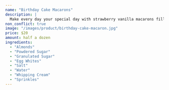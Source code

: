 ```yaml
---
name: "Birthday Cake Macarons"
description: |
  Make every day your special day with strawberry vanilla macarons filled with vanilla buttercream and a birthday cake center.
non_conflict: true
image: "/images/product/birthday-cake-macaron.jpg"
price: $20
amount: half a dozen
ingredients:
  - "Almonds"
  - "Powdered Sugar"
  - "Granulated Sugar"
  - "Egg Whites"
  - "Salt"
  - "Water"
  - "Whipping Cream"
  - "Sprinkles"
---
```

